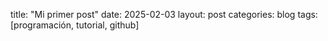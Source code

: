 title: "Mi primer post"
date: 2025-02-03
layout: post
categories: blog
tags: [programación, tutorial, github]
